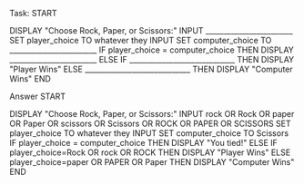 Task:
START

DISPLAY "Choose Rock, Paper, or Scissors:"
INPUT ________________________
SET player_choice TO whatever they INPUT
SET computer_choice TO ________________________
IF player_choice = computer_choice THEN
    DISPLAY ________________________
ELSE IF _____________________________ THEN
    DISPLAY "Player Wins"
ELSE _____________________________ THEN
    DISPLAY "Computer Wins"
END

Answer
START

DISPLAY "Choose Rock, Paper, or Scissors:"
INPUT rock OR Rock OR paper OR Paper OR scissors OR Scissors OR ROCK OR PAPER OR SCISSORS
SET player_choice TO whatever they INPUT
SET computer_choice TO Scissors 
IF player_choice = computer_choice THEN
    DISPLAY "You tied!"
ELSE IF player_choice=Rock OR rock OR ROCK THEN
    DISPLAY "Player Wins"
ELSE player_choice=paper OR PAPER OR Paper THEN
    DISPLAY "Computer Wins"
END

